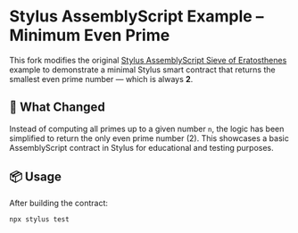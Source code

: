 # Stylus AssemblyScript Example – Minimum Even Prime

This fork modifies the original [Stylus AssemblyScript Sieve of Eratosthenes](https://github.com/OffchainLabs/stylus-examples) example to demonstrate a minimal Stylus smart contract that returns the smallest even prime number — which is always **2**.

## 🧠 What Changed

Instead of computing all primes up to a given number `n`, the logic has been simplified to return the only even prime number (2). This showcases a basic AssemblyScript contract in Stylus for educational and testing purposes.

## 📦 Usage

After building the contract:

```bash
npx stylus test
